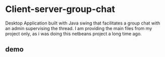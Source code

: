 # Client-server-group-chat
Desktop Application built with Java swing that facilitates a group chat with an admin supervising the thread. 
I am providing the main files from my project only, as i was doing this netbeans project a long time ago. 

## demo 



